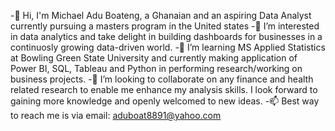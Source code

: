 -👋 Hi, I'm Michael Adu Boateng, a Ghanaian and an aspiring Data Analyst currently pursuing a masters program in the United states 
-👀 I’m interested in data analytics and take delight in building dashboards for businesses in a continuosly growing data-driven world.
-🌱 I’m learning MS Applied Statistics at Bowling Green State University and currently making application of Power BI, SQL, Tableau and Python in performing research/working on business projects. 
-💞️ I’m looking to collaborate on any finance and health related research to enable me enhance my analysis skills. I look forward to gaining more knowledge and openly welcomed to new ideas.
-📫 Best way to reach me is via email: aduboat8891@yahoo.com

<!---
Pilato91/Pilato91 is a ✨ special ✨ repository because its `README.md` (this file) appears on your GitHub profile.
You can click the Preview link to take a look at your changes.
--->
